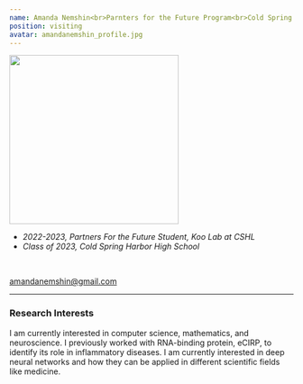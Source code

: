 ```yaml
---
name: Amanda Nemshin<br>Parnters for the Future Program<br>Cold Spring Harbor High<br>Since 2022<br>
position: visiting
avatar: amandanemshin_profile.jpg
---
```


<img width="300" src="{{site.baseurl}}/images/people/{{page.avatar}}" data-action="zoom">
<br>

- _2022-2023, Partners For the Future Student, Koo Lab at CSHL_ <br>
- _Class of 2023, Cold Spring Harbor High School_ <br>


<br>

<a href="mailto:amandanemshin@gmail.com"><i class="fa fa-envelope-o"></i> amandanemshin@gmail.com</a><br>

<hr>

### Research Interests

I am currently interested in computer science, mathematics, and neuroscience. I previously worked with RNA-binding protein, eCIRP, to identify its role in inflammatory diseases. I am currently interested in deep neural networks and how they can be applied in different scientific fields like medicine. 
<br>
<br>
<br>

&nbsp;
&nbsp;
&nbsp;
&nbsp;
&nbsp;
&nbsp;
&nbsp;
&nbsp;
&nbsp;
&nbsp;
&nbsp;
&nbsp;
&nbsp;
&nbsp;
&nbsp;
&nbsp;
&nbsp;
&nbsp;
&nbsp;
&nbsp;
&nbsp;
&nbsp;
&nbsp;
&nbsp;

